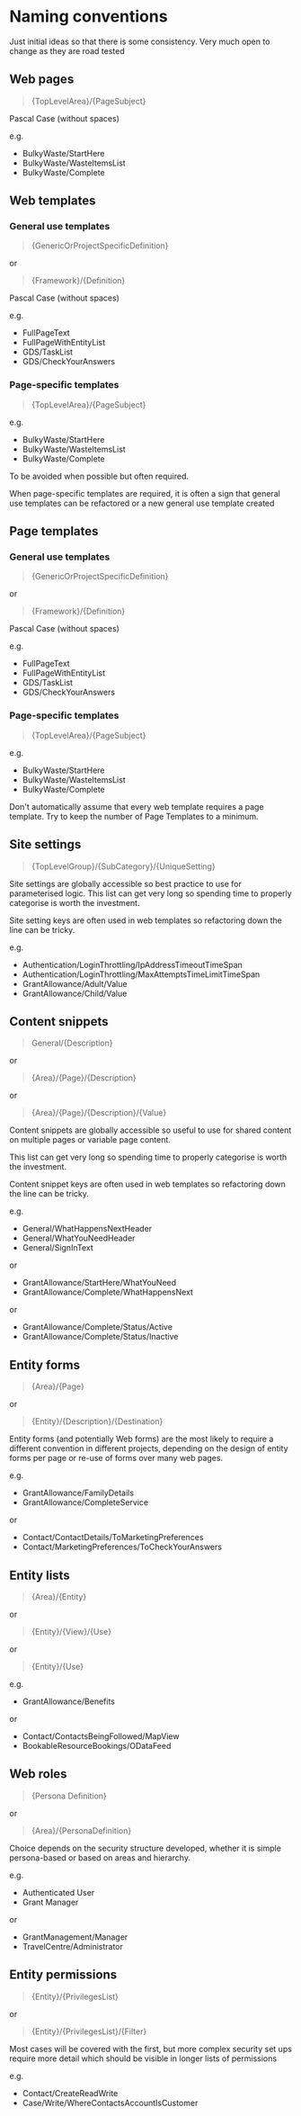 # Naming conventions

Just initial ideas so that there is some consistency. Very much open to change as they are road tested

## Web pages

> {TopLevelArea}/{PageSubject}

Pascal Case (without spaces)

e.g. 
- BulkyWaste/StartHere
- BulkyWaste/WasteItemsList
- BulkyWaste/Complete

## Web templates

### General use templates

> {GenericOrProjectSpecificDefinition}

or

> {Framework}/{Definition}

Pascal Case (without spaces)

e.g.
- FullPageText
- FullPageWithEntityList
- GDS/TaskList
- GDS/CheckYourAnswers

### Page-specific templates

> {TopLevelArea}/{PageSubject}

e.g.
- BulkyWaste/StartHere
- BulkyWaste/WasteItemsList
- BulkyWaste/Complete

To be avoided when possible but often required.

When page-specific templates are required, it is often a sign that general use templates can be refactored or a new general use template created

## Page templates

### General use templates

> {GenericOrProjectSpecificDefinition}

or

> {Framework}/{Definition}

Pascal Case (without spaces)

e.g.
- FullPageText
- FullPageWithEntityList
- GDS/TaskList
- GDS/CheckYourAnswers

### Page-specific templates

> {TopLevelArea}/{PageSubject}

e.g.
- BulkyWaste/StartHere
- BulkyWaste/WasteItemsList
- BulkyWaste/Complete

Don't automatically assume that every web template requires a page template. Try to keep the number of Page Templates to a minimum.

## Site settings

> {TopLevelGroup}/{SubCategory}/{UniqueSetting}

Site settings are globally accessible so best practice to use for parameterised logic. This list can get very long so spending time to properly categorise is worth the investment.

Site setting keys are often used in web templates so refactoring down the line can be tricky.

e.g. 
- Authentication/LoginThrottling/IpAddressTimeoutTimeSpan
- Authentication/LoginThrottling/MaxAttemptsTimeLimitTimeSpan
- GrantAllowance/Adult/Value
- GrantAllowance/Child/Value

## Content snippets

> General/{Description}

or

> {Area}/{Page}/{Description}

or

> {Area}/{Page}/{Description}/{Value}

Content snippets are globally accessible so useful to use for shared content on multiple pages or variable page content.

This list can get very long so spending time to properly categorise is worth the investment.

Content snippet keys are often used in web templates so refactoring down the line can be tricky.

e.g.
- General/WhatHappensNextHeader
- General/WhatYouNeedHeader
- General/SignInText

or  

- GrantAllowance/StartHere/WhatYouNeed
- GrantAllowance/Complete/WhatHappensNext

or

- GrantAllowance/Complete/Status/Active
- GrantAllowance/Complete/Status/Inactive

## Entity forms

> {Area}/{Page}

or

> {Entity}/{Description}/{Destination}

Entity forms (and potentially Web forms) are the most likely to require a different convention in different projects, depending on the design of entity forms per page or re-use of forms over many web pages. 

e.g. 
- GrantAllowance/FamilyDetails
- GrantAllowance/CompleteService

or

- Contact/ContactDetails/ToMarketingPreferences
- Contact/MarketingPreferences/ToCheckYourAnswers

## Entity lists

> {Area}/{Entity}

or

> {Entity}/{View}/{Use}

or 

> {Entity}/{Use}

e.g.
- GrantAllowance/Benefits

or

- Contact/ContactsBeingFollowed/MapView
- BookableResourceBookings/ODataFeed

## Web roles

> {Persona Definition}

or 

> {Area}/{PersonaDefinition}

Choice depends on the security structure developed, whether it is simple persona-based or based on areas and hierarchy.

e.g. 
- Authenticated User
- Grant Manager

or 

- GrantManagement/Manager
- TravelCentre/Administrator

## Entity permissions

> {Entity}/{PrivilegesList}

or

> {Entity}/{PrivilegesList}/{Filter}

Most cases will be covered with the first, but more complex security set ups require more detail which should be visible in longer lists of permissions 

e.g. 
- Contact/CreateReadWrite
- Case/Write/WhereContactsAccountIsCustomer

